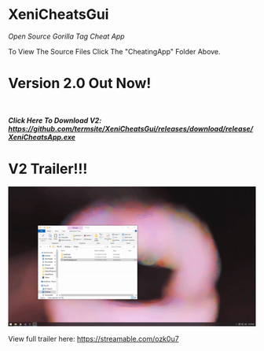 # XeniCheatsGui
*Open Source Gorilla Tag Cheat App*

To View The Source Files Click The "CheatingApp" Folder Above.


# Version 2.0 Out Now!

<br>

***Click Here To Download V2: https://github.com/termsite/XeniCheatsGui/releases/download/release/XeniCheatsApp.exe***

# V2 Trailer!!!

![](https://github.com/termsite/XeniCheatsGui/blob/main/2024-07-0518-15-48-ezgif.com-video-to-gif-converter.gif)

View full trailer here: https://streamable.com/ozk0u7
